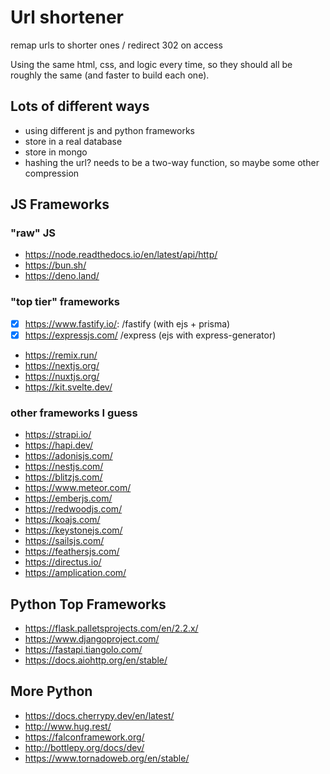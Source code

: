 # Url shortener

remap urls to shorter ones / redirect 302 on access

Using the same html, css, and logic every time, so they should all be roughly the
same (and faster to build each one).

## Lots of different ways

- using different js and python frameworks
- store in a real database
- store in mongo
- hashing the url? needs to be a two-way function, so maybe some other
    compression

## JS Frameworks

### "raw" JS

- https://node.readthedocs.io/en/latest/api/http/
- https://bun.sh/
- https://deno.land/

### "top tier" frameworks

- [x] https://www.fastify.io/: /fastify (with ejs + prisma)
- [x] https://expressjs.com/ /express (ejs with express-generator)
- https://remix.run/
- https://nextjs.org/
- https://nuxtjs.org/
- https://kit.svelte.dev/

### other frameworks I guess

- https://strapi.io/
- https://hapi.dev/
- https://adonisjs.com/
- https://nestjs.com/
- https://blitzjs.com/
- https://www.meteor.com/
- https://emberjs.com/
- https://redwoodjs.com/
- https://koajs.com/
- https://keystonejs.com/
- https://sailsjs.com/
- https://feathersjs.com/
- https://directus.io/
- https://amplication.com/

## Python Top Frameworks

- https://flask.palletsprojects.com/en/2.2.x/
- https://www.djangoproject.com/
- https://fastapi.tiangolo.com/
- https://docs.aiohttp.org/en/stable/

## More Python

- https://docs.cherrypy.dev/en/latest/
- http://www.hug.rest/
- https://falconframework.org/
- http://bottlepy.org/docs/dev/
- https://www.tornadoweb.org/en/stable/

